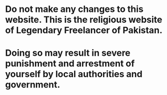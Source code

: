 
# Do not make any changes to this website. This is the religious website of Legendary Freelancer of Pakistan.

# Doing so may result in severe punishment and arrestment of yourself by local authorities and government.
